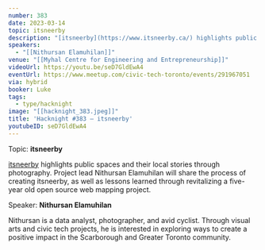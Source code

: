```yaml
---
number: 383
date: 2023-03-14
topic: itsneerby
description: "[itsneerby](https://www.itsneerby.ca/) highlights public spaces and their local stories through photography. Project lead Nithursan Elamuhilan will share the process of creating itsneerby, as well as lessons learned through revitalizing a five-year old open source web mapping project."
speakers:
  - "[[Nithursan Elamuhilan]]"
venue: "[[Myhal Centre for Engineering and Entrepreneurship]]"
videoUrl: https://youtu.be/seD7GldEwA4
eventUrl: https://www.meetup.com/civic-tech-toronto/events/291967051
via: hybrid
booker: Luke
tags:
  - type/hacknight
image: "[[hacknight_383.jpeg]]"
title: 'Hacknight #383 – itsneerby'
youtubeID: seD7GldEwA4
---
```

Topic: **itsneerby**

[ itsneerby](https://www.itsneerby.ca/) highlights public spaces and their local stories through photography. Project lead Nithursan Elamuhilan will share the process of creating itsneerby, as well as lessons learned through revitalizing a five-year old open source web mapping project.

Speaker: **Nithursan Elamuhilan**

Nithursan is a data analyst, photographer, and avid cyclist. Through visual arts and civic tech projects, he is interested in exploring ways to create a positive impact in the Scarborough and Greater Toronto community.

